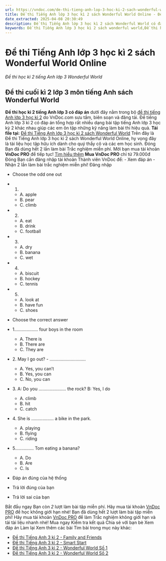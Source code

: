 ```yaml
---
url: https://vndoc.com/de-thi-tieng-anh-lop-3-hoc-ki-2-sach-wonderful-world-online-294838
title: Đề thi Tiếng Anh lớp 3 học kì 2 sách Wonderful World Online - Đề thi học kì 2 tiếng Anh lớp 3 Wonderful World - VnDoc.com
date_extracted: 2025-04-08 20:30:49
description: Đề thi Tiếng Anh lớp 3 học kì 2 sách Wonderful World có đáp án được biên tập bám sát chương trình học kì 2 lớp 3 môn tiếng Anh giúp các em ôn tập kiến thức Từ vựng - Ngữ pháp tiếng Anh trọng tâm lớp 3 tập 2 hiệu quả.
keywords: Đề thi Tiếng Anh lớp 3 học kì 2 sách wonderful world,Đề thi học kì 2 tiếng Anh lớp 3 wonderful world,đề thi tiếng anh lớp 3 học kì 2,đề thi tiếng anh lớp 3 học kỳ 2,đề thi tiếng anh lớp 3,de thi tieng anh lop 3 hoc ki 2,đề thi học kì 2 lớp 3 môn tiếng anh,đề thi tiếng anh lớp 3 kì 2,đề thi tiếng anh học kì 2 lớp 3,đề kiểm tra tiếng anh lớp 3 học kì 2,đề thi học kì 2 môn tiếng anh lớp 3,đề thi học kì 2 tiếng anh lớp 3
---
```


# Đề thi Tiếng Anh lớp 3 học kì 2 sách Wonderful World Online
 _Đề thi học kì 2 tiếng Anh lớp 3 Wonderful World_
## Đề thi cuối kì 2 lớp 3 môn tiếng Anh sách Wonderful World
**Đề thi học kì 2 tiếng Anh lớp 3 có đáp án** dưới đây nằm trong bộ [đề thi tiếng Anh lớp 3 học kì 2](<https://vndoc.com/de-thi-hoc-ki-2-lop-3-mon-tieng-anh>) do VnDoc.com sưu tầm, biên soạn và đăng tải. Đề tiếng Anh lớp 3 kì 2 có đáp án tổng hợp rất nhiều dạng bài tập tiếng Anh lớp 3 học kỳ 2 khác nhau giúp các em ôn tập những kỹ năng làm bài thi hiệu quả.
**Tải file tại:** [Đề thi Tiếng Anh lớp 3 học kì 2 sách Wonderful World](<https://vndoc.com/de-thi-tieng-anh-lop-3-hoc-ki-2-sach-wonderful-world-so-1-294547>)
Trên đây là Đề thi Tiếng Anh lớp 3 học kì 2  sách Wonderful World Online, hy vọng đây là tài liệu học tập hữu ích dành cho quý thầy cô và các em học sinh.
Đóng
Bạn đã dùng hết 2 lần làm bài Trắc nghiệm miễn phí. Mời bạn mua tài khoản **VnDoc PRO** để tiếp tục\! [Tìm hiểu thêm](</pro>)
**Mua VnDoc PRO** chỉ từ 79.000đ
Đóng
Bạn cần đăng nhập tài khoản Thành viên VnDoc để:
\- Xem đáp án
\- Nhận 2 lần làm bài trắc nghiệm miễn phí\!
Đăng nhập 
  * Choose the odd one out
  * 1.
    * A. apple
    * B. pear
    * C. climb
  * 2.
    * A. eat
    * B. drink
    * C. football
  * 3.
    * A. dry
    * B. banana
    * C. wet
  * 4.
    * A. biscuit
    * B. hockey
    * C. tennis
  * 5.
    * A. look at
    * B. have fun
    * C. shoes
  * Choose the correct answer
  * 1.….………….. four boys in the room
    * A. There is
    * B. There are
    * C. They are
  * 2\. May I go out? - ………………………..
    * A. Yes, you can’t
    * B. Yes, you can
    * C. No, you can
  * 3\. A: Do you …………………. the rock? B: Yes, I do
    * A. climb
    * B. hit
    * C. catch
  * 4\. She is ……………… a bike in the park.
    * A. playing
    * B. flying
    * C. riding
  * 5.….………. Tom eating a banana?
    * A. Do
    * B. Are
    * C. Is

  * Đáp án đúng của hệ thống
  * Trả lời đúng của bạn
  * Trả lời sai của bạn

Bắt đầu ngay
Bạn còn _2_ lượt làm bài tập miễn phí. Hãy mua tài khoản [VnDoc PRO](</pro>) để học không giới hạn nhé\!  Bạn đã dùng hết 2 lượt làm bài tập miễn phí\! Hãy mua tài khoản [VnDoc PRO](</pro>) để làm Trắc nghiệm không giới hạn và tải tài liệu nhanh nhé\!  Mua ngay
Kiểm tra kết quả Chia sẻ với bạn bè Xem đáp án Làm lại
Xem thêm các bài Tìm bài trong mục này khác:
  * [Đề thi Tiếng Anh 3 kì 2 - Family and Friends](</de-thi-tieng-anh-lop-3-hoc-ki-2-family-and-friends-293684>)
  * [Đề thi Tiếng Anh 3 kì 2 - Smart Start](</de-thi-tieng-anh-lop-3-hoc-ki-2-smart-start-293654>)
  * [Đề thi Tiếng Anh 3 kì 2 - Wonderful World Số 1](</de-thi-tieng-anh-lop-3-hoc-ki-2-sach-wonderful-world-so-1-294547>)
  * [Đề thi Tiếng Anh 3 kì 2 - Wonderful World Số 2](</de-thi-tieng-anh-lop-3-hoc-ki-2-sach-wonderful-world-so-2-294684>)

